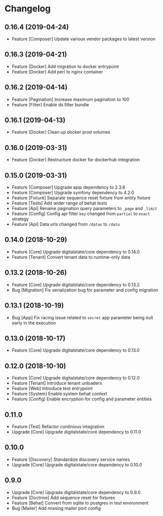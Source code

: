 # Changelog

## 0.16.4 (2019-04-24)

- Feature [Composer] Update various vendor packages to latest version

## 0.16.3 (2019-04-21)

- Feature [Docker] Add migration to docker entrypoint
- Feature [Docker] Add perl to nginx container

## 0.16.2 (2019-04-14)

- Feature [Pagination] Increase maximum pagination to 100
- Feature [Filter] Enable ds filter bundle

## 0.16.1 (2019-04-13)

- Feature [Docker] Clean up docker prod volumes

## 0.16.0 (2019-03-31)

- Feature [Docker] Restructure docker for dockerhub integration

## 0.15.0 (2019-03-31)

- Feature [Composer] Upgrade apip dependency to 2.3.6
- Feature [Composer] Upgrade symfony dependency to 4.2.0
- Feature [Fixture] Separate sequence reset fixture from entity fixture
- Feature [Tests] Add wider range of behat tests
- Feature [Api] Rename pagination query parameters to `_page` and `_limit`
- Feature [Config] Config api filter `key` changed from `partial` to `exact` strategy
- Feature [Api] Data urls changed from `/datas` to `/data`

## 0.14.0 (2018-10-29)

- Feature [Core] Upgrade digitalstate/core dependency to 0.14.0
- Feature [Tenant] Convert tenant data to runtime-only data

## 0.13.2 (2018-10-26)

- Feature [Core] Upgrade digitalstate/core dependency to 0.13.2
- Bug [Migration] Fix serialization bug for parameter and config migration

## 0.13.1 (2018-10-19)

- Bug [App] Fix racing issue related to `secret` app parameter being null early in the execution

## 0.13.0 (2018-10-17)

- Feature [Core] Upgrade digitalstate/core dependency to 0.13.0

## 0.12.0 (2018-10-10)

- Feature [Core] Upgrade digitalstate/core dependency to 0.12.0
- Feature [Tenant] Introduce tenant unloaders
- Feature [Web] Introduce test entrypoint
- Feature [System] Enable system behat context
- Feature [Config] Enable encryption for config and parameter entities

## 0.11.0

- Feature [Test] Refactor continious integration
- Upgrade [Core] Upgrade digitalstate/core dependency to 0.11.0

## 0.10.0

- Feature [Discovery] Standardize discovery service names
- Upgrade [Core] Upgrade digitalstate/core dependency to 0.10.0

## 0.9.0

- Upgrade [Core] Upgrade digitalstate/core dependency to 0.9.0
- Feature [Doctrine] Add sequence reset for fixtures
- Feature [Behat] Convert from sqlite to postgres in test environment
- Bug [Mailer] Add missing mailer port config
